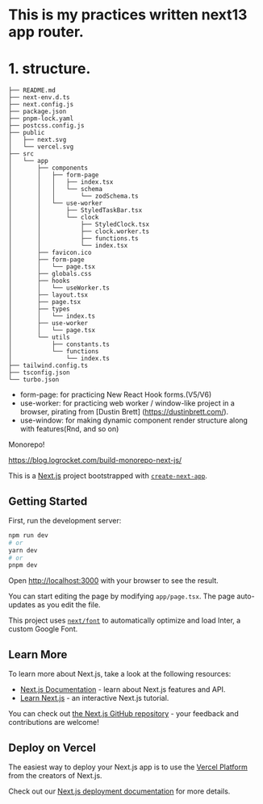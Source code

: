 # This is my practices written next13 app router.

# 1. structure.

```
├── README.md
├── next-env.d.ts
├── next.config.js
├── package.json
├── pnpm-lock.yaml
├── postcss.config.js
├── public
│   ├── next.svg
│   └── vercel.svg
├── src
│   └── app
│       ├── components
│       │   ├── form-page
│       │   │   ├── index.tsx
│       │   │   └── schema
│       │   │       └── zodSchema.ts
│       │   └── use-worker
│       │       ├── StyledTaskBar.tsx
│       │       └── clock
│       │           ├── StyledClock.tsx
│       │           ├── clock.worker.ts
│       │           ├── functions.ts
│       │           └── index.tsx
│       ├── favicon.ico
│       ├── form-page
│       │   └── page.tsx
│       ├── globals.css
│       ├── hooks
│       │   └── useWorker.ts
│       ├── layout.tsx
│       ├── page.tsx
│       ├── types
│       │   └── index.ts
│       ├── use-worker
│       │   └── page.tsx
│       └── utils
│           ├── constants.ts
│           └── functions
│               └── index.ts
├── tailwind.config.ts
├── tsconfig.json
└── turbo.json
```

- form-page: for practicing New React Hook forms.(V5/V6)
- use-worker: for practicing web worker / window-like project in a browser, pirating from
  [Dustin Brett] (https://dustinbrett.com/).
- use-window: for making dynamic component render structure along with features(Rnd, and so on)

Monorepo!

https://blog.logrocket.com/build-monorepo-next-js/

This is a [Next.js](https://nextjs.org/) project bootstrapped with [`create-next-app`](https://github.com/vercel/next.js/tree/canary/packages/create-next-app).

## Getting Started

First, run the development server:

```bash
npm run dev
# or
yarn dev
# or
pnpm dev
```

Open [http://localhost:3000](http://localhost:3000) with your browser to see the result.

You can start editing the page by modifying `app/page.tsx`. The page auto-updates as you edit the file.

This project uses [`next/font`](https://nextjs.org/docs/basic-features/font-optimization) to automatically optimize and load Inter, a custom Google Font.

## Learn More

To learn more about Next.js, take a look at the following resources:

- [Next.js Documentation](https://nextjs.org/docs) - learn about Next.js features and API.
- [Learn Next.js](https://nextjs.org/learn) - an interactive Next.js tutorial.

You can check out [the Next.js GitHub repository](https://github.com/vercel/next.js/) - your feedback and contributions are welcome!

## Deploy on Vercel

The easiest way to deploy your Next.js app is to use the [Vercel Platform](https://vercel.com/new?utm_medium=default-template&filter=next.js&utm_source=create-next-app&utm_campaign=create-next-app-readme) from the creators of Next.js.

Check out our [Next.js deployment documentation](https://nextjs.org/docs/deployment) for more details.
